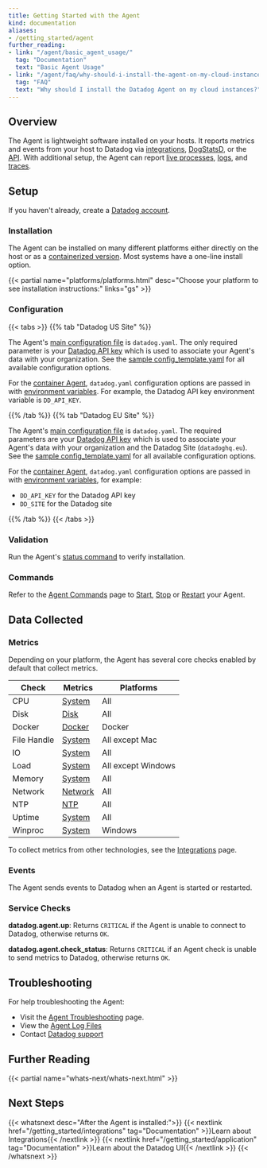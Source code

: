```yaml
---
title: Getting Started with the Agent
kind: documentation
aliases:
- /getting_started/agent
further_reading:
- link: "/agent/basic_agent_usage/"
  tag: "Documentation"
  text: "Basic Agent Usage"
- link: "/agent/faq/why-should-i-install-the-agent-on-my-cloud-instances/"
  tag: "FAQ"
  text: "Why should I install the Datadog Agent on my cloud instances?"
---
```


## Overview
The Agent is lightweight software installed on your hosts. It reports metrics and events from your host to Datadog via [integrations][1], [DogStatsD][2], or the [API][3]. With additional setup, the Agent can report [live processes][4], [logs][5], and [traces][6].

## Setup
If you haven't already, create a [Datadog account][7].

### Installation
The Agent can be installed on many different platforms either directly on the host or as a [containerized version][8]. Most systems have a one-line install option.

{{< partial name="platforms/platforms.html" desc="Choose your platform to see installation instructions:" links="gs" >}}

### Configuration

{{< tabs >}}
{{% tab "Datadog US Site" %}}

The Agent's [main configuration file][1] is `datadog.yaml`. The only required parameter is your [Datadog API key][2] which is used to associate your Agent's data with your organization. See the [sample config_template.yaml][3] for all available configuration options.

For the [container Agent][4], `datadog.yaml` configuration options are passed in with [environment variables][5]. For example, the Datadog API key environment variable is `DD_API_KEY`.

[1]: /agent/guide/agent-configuration-files/#agent-main-configuration-file
[2]: https://app.datadoghq.com/account/settings#api
[3]: https://github.com/DataDog/datadog-agent/blob/master/pkg/config/config_template.yaml
[4]: https://github.com/DataDog/datadog-agent/tree/master/Dockerfiles/agent
[5]: https://github.com/DataDog/datadog-agent/tree/master/Dockerfiles/agent#environment-variables
{{% /tab %}}
{{% tab "Datadog EU Site" %}}

The Agent's [main configuration file][1] is `datadog.yaml`. The required parameters are your [Datadog API key][2] which is used to associate your Agent's data with your organization and the Datadog Site (`datadoghq.eu`). See the [sample config_template.yaml][3] for all available configuration options.

For the [container Agent][4], `datadog.yaml` configuration options are passed in with [environment variables][5], for example:

* `DD_API_KEY` for the Datadog API key
* `DD_SITE` for the Datadog site

[1]: /agent/guide/agent-configuration-files/#agent-main-configuration-file
[2]: https://app.datadoghq.eu/account/settings#api
[3]: https://github.com/DataDog/datadog-agent/blob/master/pkg/config/config_template.yaml
[4]: https://github.com/DataDog/datadog-agent/tree/master/Dockerfiles/agent
[5]: https://github.com/DataDog/datadog-agent/tree/master/Dockerfiles/agent#environment-variables
{{% /tab %}}
{{< /tabs >}}

### Validation
Run the Agent's [status command][9] to verify installation.

### Commands
Refer to the [Agent Commands][10] page to [Start][11], [Stop][12] or [Restart][13] your Agent.

## Data Collected

### Metrics
Depending on your platform, the Agent has several core checks enabled by default that collect metrics.

| Check       | Metrics       | Platforms          |
|-------------|---------------|--------------------|
| CPU         | [System][14]  | All                |
| Disk        | [Disk][15]    | All                |
| Docker      | [Docker][16]  | Docker             |
| File Handle | [System][14]  | All except Mac     |
| IO          | [System][14]  | All                |
| Load        | [System][14]  | All except Windows |
| Memory      | [System][14]  | All                |
| Network     | [Network][17] | All                |
| NTP         | [NTP][18]     | All                |
| Uptime      | [System][14]  | All                |
| Winproc     | [System][14]  | Windows            |

To collect metrics from other technologies, see the [Integrations][19] page.

### Events
The Agent sends events to Datadog when an Agent is started or restarted.

### Service Checks
**datadog.agent.up**:
Returns `CRITICAL` if the Agent is unable to connect to Datadog, otherwise returns `OK`.

**datadog.agent.check_status**:
Returns `CRITICAL` if an Agent check is unable to send metrics to Datadog, otherwise returns `OK`.

## Troubleshooting
For help troubleshooting the Agent:

* Visit the [Agent Troubleshooting][20] page.
* View the [Agent Log Files][21]
* Contact [Datadog support][22]

## Further Reading
{{< partial name="whats-next/whats-next.html" >}}
<p>

## Next Steps
{{< whatsnext desc="After the Agent is installed:">}}
    {{< nextlink href="/getting_started/integrations" tag="Documentation" >}}Learn about Integrations{{< /nextlink >}}
    {{< nextlink href="/getting_started/application" tag="Documentation" >}}Learn about the Datadog UI{{< /nextlink >}}
{{< /whatsnext >}}

[1]: /integrations
[2]: /developers/metrics/dogstatsd_metrics_submission
[3]: /api
[4]: /graphing/infrastructure/process
[5]: /logs
[6]: /tracing
[7]: https://www.datadoghq.com
[8]: https://github.com/DataDog/datadog-agent/tree/master/Dockerfiles/agent
[9]: /agent/guide/agent-commands/#agent-status-and-information
[10]: /agent/guide/agent-commands
[11]: /agent/guide/agent-commands/#start-the-agent
[12]: /agent/guide/agent-commands/#stop-the-agent
[13]: /agent/guide/agent-commands/#restart-the-agent
[14]: /integrations/system/#metrics
[15]: /integrations/disk/#metrics
[16]: /integrations/docker_daemon/#metrics
[17]: /integrations/network/#metrics
[18]: /integrations/ntp/#metrics
[19]: /getting_started/integrations
[20]: /agent/troubleshooting
[21]: /agent/guide/agent-log-files
[22]: /help
